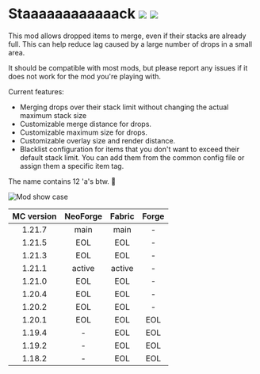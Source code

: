 # Staaaaaaaaaaaack [![](https://img.shields.io/modrinth/dt/myL7fuqp?label=modrinth)](https://modrinth.com/mod/staaaaaaaaaaaack) [![](https://cf.way2muchnoise.eu/short_staaaaaaaaaaaack_downloads.svg)](https://www.curseforge.com/minecraft/mc-mods/staaaaaaaaaaaack) 

This mod allows dropped items to merge, even if their stacks are already full. This can help reduce lag caused by a large number of drops in a small area.

It should be compatible with most mods, but please report any issues if it does not work for the mod you're playing with.

Current features:
- Merging drops over their stack limit without changing the actual maximum stack size
- Customizable merge distance for drops.
- Customizable maximum size for drops.
- Customizable overlay size and render distance.
- Blacklist configuration for items that you don't want to exceed their default stack limit. You can add them from the common config file or assign them a specific item tag.

The name contains 12 'a's btw. 🍔

![Mod show case](https://cdn.modrinth.com/data/myL7fuqp/images/ae86decac06068d8aed8af5aa82648d83b2ddb6e.gif)


| MC version | NeoForge | Fabric |  Forge   |
|:----------:|:--------:|:------:|:--------:|
|   1.21.7   |   main   |  main  |    -     |
|   1.21.5   |   EOL    |  EOL   |    -     |
|   1.21.3   |   EOL    |  EOL   |    -     |
|   1.21.1   |  active  | active |    -     |
|   1.21.0   |   EOL    |  EOL   |    -     |
|   1.20.4   |   EOL    |  EOL   |    -     |
|   1.20.2   |   EOL    |  EOL   |    -     |
|   1.20.1   |   EOL    |  EOL   |   EOL    |
|   1.19.4   |    -     |  EOL   |   EOL    |
|   1.19.2   |    -     |  EOL   |   EOL    |
|   1.18.2   |    -     |  EOL   |   EOL    |
